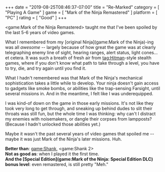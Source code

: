 +++
date = "2019-08-25T08:46:37-07:00"
title = "Re-Marked"
category = [ "Playing A Game" ]
game = [ "Mark of the Ninja Remastered" ]
platform = [ "PC" ]
rating = [ "Good" ]
+++

<game:Mark of the Ninja Remastered> taught me that I've been spoiled by the last 5-6 years of video games.

What I remembered from my [original Ninja](game:Mark of the Ninja)-ing was all <i>awesome</i> -- largely because of how great the game was at clearly telegraphing enemy line of sight, hearing ranges, alert status, light cones... et cetera.  It was such a breath of fresh air from <tag:Hitman>-style stealth games, where if you don't know what path to take through a level, you have to try, die, and try again until you find it.

What I hadn't remembered was that Mark of the Ninja's mechanical sophistication takes a little while to develop.  Your ninja doesn't gain access to gadgets like smoke bombs, or abilities like the trap-sensing Farsight, until several missions in.  And in the meantime, I felt like I was underequipped.

I was kind-of down on the game in those early missions.  It's not like they took very long to get through, and sneaking up behind dudes to slit their throats was still fun, but the whole time I was thinking: why can't I distract my enemies with noisemakers, or dangle their corpses from lampposts?  (Because I hadn't unlocked those abilities yet.)

Maybe it wasn't the past several years of video games that spoiled me -- maybe it was just Mark of the Ninja's later missions.  Huh.

<b>Better than</b>: <game:Shank>, <game:Shank 2>  
<b>Not as good as</b>: when I played it the first time.  
<b>And the [Special Edition](game:Mark of the Ninja: Special Edition DLC) bonus level</b>: even remastered, is still pretty "Meh."
